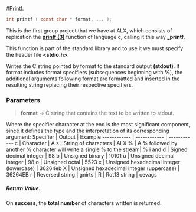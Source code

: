 #Printf.
```` c
int printf ( const char * format, ... );
````
This is the first group project that we have at ALX, which consists of replication the **[printf (3)](http://man7.org/linux/man-pages/man3/printf.3.html)** function of language c, calling it this way **_printf.**

This function is part of the standard library **<cstdio>** and to use it we must specify the header file **<stdio.h>**.

Writes the C string pointed by format to the standard output **(stdout)**. If format includes format specifiers (subsequences beginning with **%**), the additional arguments following format are formatted and inserted in the resulting string replacing their respective specifiers.
### Parameters
> **format** -> C string that contains the text to be written to stdout.

Where the specifier character at the end is the most significant component, since it defines the type and the interpretation of its corresponding argument:
Specifier | Output | Example
------------ | ------------ | ------------
c | Character | A
s | String of characters | ALX
% | A % followed by another % character will write a single % to the stream| %
i and d | Signed decimal integer | 98
b | Unsigned binary | 10101
u | Unsigned decimal integer | 98
o | Unsigned octal | 5523
x | Unsigned hexadecimal integer (lowercase) | 36264eb
X | Unsigned hexadecimal integer (uppercase) | 36264EB
r | Reversed string | gnirts |
R | Rot13 string | cevags
##### Return Value.
On **success**, the **total number** of characters written is returned.


